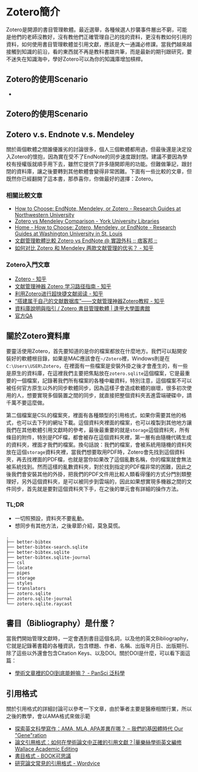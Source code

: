 # Zotero簡介
Zotero是開源的書目管理軟體。最近選舉，各種候選人抄襲事件層出不窮，可能是他們的老師沒教好，沒有教他們正確管理自己的找的資料，更沒有教如何引用的資料，如何使用書目管理軟體並引用文獻，應該是大一通識必修課。當我們越來越接觸到知識的前沿，看的東西就不再是教科書跟共筆，而是最新的期刊跟研究，要不迷失在知識海中，學好Zotero可以為你的知識庫增加槓桿。

## Zotero的使用Scenario
*  

## Zotero的使用Scenario

## Zotero v.s. Endnote v.s. Mendeley
關於兩個軟體之間誰優誰劣的討論很多，個人三個軟體都用過，但最後還是決定投入Zotero的懷抱，因為實在受不了EndNote的同步速度跟封閉。建議不要因為學校有授權版就順手用下去，雖然它提供了許多隨開即用的功能。但難做筆記，跟封閉的資料庫，讓之後要轉到其他軟體會變得非常困難。下面有一些比較的文章，但既然你已經翻開了這本書，那恭喜你，你做最好的選擇：Zotero。

### 相關比較文章
* [How to Choose: EndNote, Mendeley, or Zotero - Research Guides at Northwestern University](https://libguides.northwestern.edu/howtochoose)
* [Zotero vs Mendeley Comparison - York University Libraries](https://www.library.yorku.ca/web/research-learn/citing-your-work-academic-integrity/citations/zotero-vs-mendeley-comparison/)
* [Home - How to Choose: Zotero, Mendeley, or EndNote - Research Guides at Washington University in St. Louis](https://libguides.wustl.edu/choose)
* [文獻管理軟體比較 Zotero vs EndNote @ 實證外科 :: 痞客邦 ::](https://psdrliu.pixnet.net/blog/post/44215206)
* [如何对比 Zotero 和 Mendeley 两款文献管理的优劣？ - 知乎](https://www.zhihu.com/question/292241691/answer/1808302457)

### Zotero入門文章
* [Zotero - 知乎](https://www.zhihu.com/topic/19791061/hot)
* [文献管理神器 Zotero 学习路径指南 - 知乎](https://zhuanlan.zhihu.com/p/105648602)
* [利用Zotero进行超快捷文献阅读 - 知乎](https://zhuanlan.zhihu.com/p/517879423)
* [“搭建属于自己的文献数据库”——文献管理神器Zotero教程 - 知乎](https://zhuanlan.zhihu.com/p/483446207)
* [資料庫說明與指引 / Zotero 書目管理軟體 | 逢甲大學圖書館](https://web.lib.fcu.edu.tw/library/eresources/edb_guides/zotero.html)
* [官方QA](https://www.zotero.org/support/kb)

## 關於Zotero資料庫

要靈活使用Zotero，首先要知道的是你的檔案都放在什麼地方。我們可以點開安裝好的軟體根目錄，如果是MAC應該會在`~/Zotero`裡，Windows則是在`C:\Users\USER\Zotero`，在裡面有一些檔案是安裝外掛之後才會產生的，有一些是原生的資料庫，在這裡我們主要把焦點放在`zotero.sqlite`這個檔案，它是最重要的一個檔案，記錄著我們所有檔案的各種中繼資料，特別注意，這個檔案不可以被任何官方原生以外的同步軟體同步，因為這樣子會造成軟體的崩壞，很多初次使用的人，想要實現多個裝置之間的同步，就直接把整個資料夾丟進雲端硬碟中，請千萬不要這麼做。

第二個檔案是CSL的檔案夾，裡面有各種類型的引用格式，如果你需要其他的格式，也可以去下列的網址下載。這個資料夾裡面的檔案，也可以複製到其他地方讓我們在其他軟體引用文獻時的參考，最後最重要的就是`storage`這個資料夾，所有條目的附件，特別是PDF檔，都會被存在這個資料夾裡，第一層有由隨機代碼生成的資料夾，裡面才我們的檔案。換句話說：我們的檔案，會被系統用隨機的資料夾放在這個`storage`資料夾裡，當我們想要取用PDF時，Zotero會先找到這個資料夾，再去找裡面的PDF檔，也就是當你如果改了這個亂數名稱，你的檔案就會無法被系統找到。然而這樣的亂數資料夾，對於找到指定的PDF檔非常的困難，因此之後我們會安裝其他的外掛，把我們的PDF文件用比較人類看得懂的方式分門別類整理好，另外這個資料夾，是可以被同步到雲端的，因此如果想實現多機器之間的文件同步，首先就是要對這個資料夾下手，在之後的單元會有詳細的操作方法。

### TL;DR
* 一切照預設，資料夾不要亂動。
* 想同步有其他方法，之後章節介紹，莫急莫慌。

```
.
├── better-bibtex
├── better-bibtex-search.sqlite
├── better-bibtex.sqlite
├── better-bibtex.sqlite-journal
├── csl
├── locate
├── pipes
├── storage
├── styles
├── translators
├── zotero.sqlite
├── zotero.sqlite-journal
└── zotero.sqlite.raycast
```
## 書目（Bibliography）是什麼？
當我們開始管理文獻時，一定會遇到書目這個名詞，以及他的英文Bibliography，它就是記錄著書籍的各種資訊，包含標題、作者、名稱、出版年月日、出版期刊、除了這些以外還會包含Citation Keys、以及DOI。關於DOI是什麼，可以看下面這篇：

* [學術文章裡的DOI到底能幹嘛？ - PanSci 泛科學](https://pansci.asia/archives/69322)

## 引用格式

關於引用格式的詳細討論可以參考一下文章，由於筆者主要是醫療相關行業，所以之後的教學，會以AMA格式來做示範

* [探索英文科學寫作：AMA, MLA, APA差異在哪？ – 我們的基因體時代 Our "Gene"ration](https://weitinglin.com/2019/04/03/%E6%8E%A2%E7%B4%A2%E7%A7%91%E5%AD%B8%E5%AF%AB%E4%BD%9C%EF%BC%9Aama-mla-apa%E5%B7%AE%E7%95%B0%E5%9C%A8%E5%93%AA%EF%BC%9F/)
* [論文引用格式：如何在學術論文中正確的引用文獻？|華樂絲學術英文編修 Wallace Academic Editing](https://www.editing.tw/blog/%E8%8B%B1%E6%96%87%E8%AB%96%E6%96%87%E5%AF%AB%E4%BD%9C%E6%8A%80%E5%B7%A7/%E5%AD%B8%E8%A1%93%E6%96%87%E7%8D%BB%E5%9B%9E%E9%A1%A7%E5%8F%8A%E5%BC%95%E7%94%A8%E6%96%B9%E6%B3%95/%E8%AB%96%E6%96%87%E5%BC%95%E7%94%A8%E6%A0%BC%E5%BC%8F%EF%BC%9A%E5%A6%82%E4%BD%95%E5%9C%A8%E5%AD%B8%E8%A1%93%E8%AB%96%E6%96%87%E4%B8%AD%E6%AD%A3%E7%A2%BA%E7%9A%84%E5%BC%95%E7%94%A8%E6%96%87%E7%8D%BB%EF%BC%9F)
* [書目格式 - BOOK可思議](http://book.lib.ksu.edu.tw/blog/594/%E6%9B%B8%E7%9B%AE%E6%A0%BC%E5%BC%8F)
* [研究論文常見的引用格式 - Wordvice](https://blog.wordvice.com.tw/%E7%A7%91%E7%A0%94%E8%AB%96%E6%96%87%E5%B8%B8%E8%A6%8B%E7%9A%84%E5%BC%95%E7%94%A8%E6%A0%BC%E5%BC%8F/)
